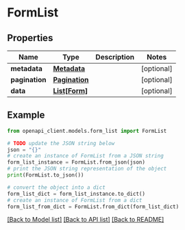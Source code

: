 # FormList


## Properties

Name | Type | Description | Notes
------------ | ------------- | ------------- | -------------
**metadata** | [**Metadata**](Metadata.md) |  | [optional] 
**pagination** | [**Pagination**](Pagination.md) |  | [optional] 
**data** | [**List[Form]**](Form.md) |  | [optional] 

## Example

```python
from openapi_client.models.form_list import FormList

# TODO update the JSON string below
json = "{}"
# create an instance of FormList from a JSON string
form_list_instance = FormList.from_json(json)
# print the JSON string representation of the object
print(FormList.to_json())

# convert the object into a dict
form_list_dict = form_list_instance.to_dict()
# create an instance of FormList from a dict
form_list_from_dict = FormList.from_dict(form_list_dict)
```
[[Back to Model list]](../README.md#documentation-for-models) [[Back to API list]](../README.md#documentation-for-api-endpoints) [[Back to README]](../README.md)



